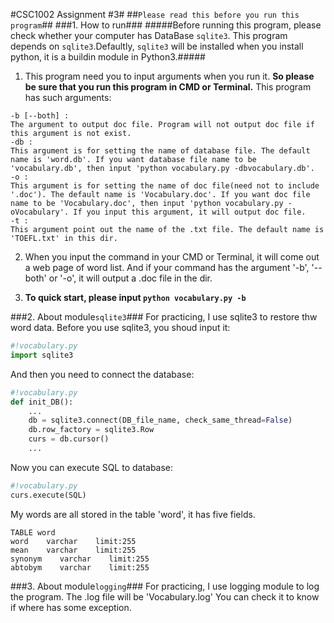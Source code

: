 #CSC1002 Assignment #3#
##`Please read this before you run this program`##
###1. How to run###
#####Before running this program, please check whether your computer has DataBase `sqlite3`. This program depends on `sqlite3`.Defaultly, `sqlite3` will be installed when you install python, it is a buildin module in Python3.#####
1. This program need you to input arguments when you run it. **So please be sure that you run this program in CMD or Terminal.**
This program has such arguments:
```
-b [--both] :
The argument to output doc file. Program will not output doc file if this argument is not exist.
-db :
This argument is for setting the name of database file. The default name is 'word.db'. If you want database file name to be 'vocabulary.db', then input 'python vocabulary.py -dbvocabulary.db'.
-o :
This argument is for setting the name of doc file(need not to include '.doc'). The default name is 'Vocabulary.doc'. If you want doc file name to be 'Vocabulary.doc', then input 'python vocabulary.py -oVocabulary'. If you input this argument, it will output doc file.
-t :
This argument point out the name of the .txt file. The default name is 'TOEFL.txt' in this dir.
```
2. When you input the command in your CMD or Terminal, it will come out a web page of word list. And if your command has the argument '-b', '--both' or '-o', it will output a .doc file in the dir.

3. **To quick start, please input `python vocabulary.py -b`**

###2. About module`sqlite3`###
For practicing, I use sqlite3 to restore thw word data.
Before you use sqlite3, you shoud input it:
```python
#!vocabulary.py
import sqlite3
```
And then you need to connect the database:
```python
#!vocabulary.py
def init_DB():
	...
    db = sqlite3.connect(DB_file_name, check_same_thread=False)
    db.row_factory = sqlite3.Row
    curs = db.cursor()
    ...
```
Now you can execute SQL to database:
```python
#!vocabulary.py
curs.execute(SQL)
```
My words are all stored in the table 'word', it has five fields.
```
TABLE word
word    varchar    limit:255
mean    varchar    limit:255
synonym    varchar    limit:255
abtobym    varchar    limit:255
```
###3. About module`logging`###
For practicing, I use logging module to log the program.
The .log file will be 'Vocabulary.log'
You can check it to know if where has some exception.